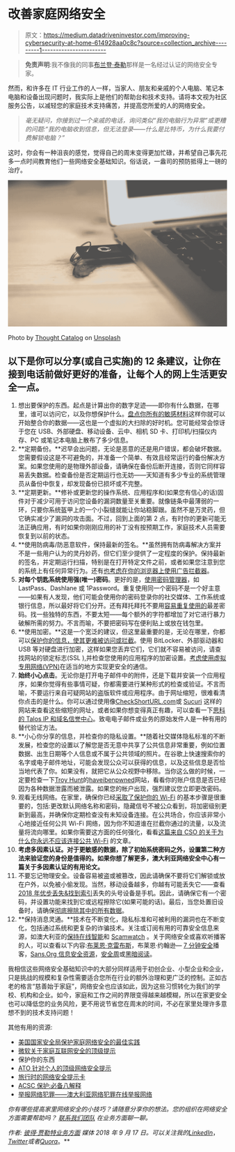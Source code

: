 # 改善家庭网络安全

> 原文：<https://medium.datadriveninvestor.com/improving-cybersecurity-at-home-614928aa0c8c?source=collection_archive---------1----------------------->

> **免责声明**:我不像我的同事[布兰登·泰勒](http://www.businessaspect.com.au/page/Our_People/The_Leadership_Team/Brendon_Taylor/)那样是一名经过认证的网络安全专家。

然而，和许多在 IT 行业工作的人一样，当家人、朋友和亲戚的个人电脑、笔记本电脑和设备出现问题时，我实际上是他们的帮助台和技术支持。请将本文视为社区服务公告，以减轻您的家庭技术支持痛苦，并提高您所爱的人的网络安全。

> *毫无疑问，你接到过一个亲戚的电话，询问类似“我的电脑行为异常”或更糟的问题:“我的电脑收到信息，但无法登录——什么是比特币，为什么我要付费解锁电脑？”*

这时，你会有一种沮丧的感觉，觉得自己的周末变得更加忙碌，并希望自己事先花多一点时间教育他们一些网络安全基础知识。俗话说，一盎司的预防抵得上一磅的治疗。

![](img/c5ef6751846f74b7e33ff9202e14d921.png)

Photo by [Thought Catalog](https://unsplash.com/photos/UK78i6vK3sc?utm_source=unsplash&utm_medium=referral&utm_content=creditCopyText) on [Unsplash](https://unsplash.com/search/photos/cybersecurity?utm_source=unsplash&utm_medium=referral&utm_content=creditCopyText)

## 以下是你可以分享(或自己实施)的 12 条建议，让你在接到电话前做好更好的准备，让每个人的网上生活更安全一点。

1.  想出要保护的东西。起点是计算出你的数字足迹——即你有什么数据，在哪里，谁可以访问它，以及你想保护什么。[盘点你所有的敏感材料](https://www.sans.org/reading-room/whitepapers/critical/cybersecurity-inventory-home-36602)这样你就可以开始整合你的数据——这也是一个虚拟的大扫除的好时机。您可能经常会惊讶于您在 USB、外部硬盘、移动设备、云中、相机 SD 卡、打印机/扫描仪内存、PC 或笔记本电脑上散布了多少信息。
2.  **定期备份。**迟早会出问题，无论是恶意的还是用户错误，都会破坏数据。您需要假设这是不可避免的，并准备一个简单、有效且经常运行的备份解决方案。如果您使用的是物理外部设备，请确保在备份后断开连接，否则它同样容易丢失数据。检查备份是否定期运行也无妨——天知道有多少专业的系统管理员从备份中恢复，却发现备份已损坏或不完整。
3.  **定期更新。**修补或更新您的操作系统、应用程序和(如果您有信心的话)固件对于减少可用于访问您设备的漏洞数量至关重要。就像链条中最薄弱的一环，只要你系统盔甲上的一个小裂缝就能让你站稳脚跟。虽然不是万灵药，但它确实减少了漏洞的攻击面。不过，回到上面的第 2 点，有时你的更新可能无法正确应用，有时如果你刚刚应用的补丁没有按预期工作，家庭技术人员需要恢复到以前的状态。
4.  **使用防病毒/防恶意软件，保持最新的签名。**虽然拥有防病毒解决方案并不是一些用户认为的灵丹妙药，但它们至少提供了一定程度的保护。保持最新的签名，并定期运行扫描，特别是在打开特定文件之前，或者如果您注意到您的系统上有任何异常行为。还有[也考虑在你的浏览器上使用广告拦截器](https://www.technologyreview.com/s/601057/are-ad-blockers-needed-to-stay-safe-online/)。
5.  **对每个钥匙系统使用强(唯一)密码**。更好的是，[使用密码管理器](https://www.csoonline.com/article/3198507/security/the-6-best-password-managers.html)，如 LastPass、Dashlane 或 1Password。重复使用同一个密码不是一个好主意——如果有人发现，他们可能会使用你的密码登录你的社交媒体、工作系统或银行信息，所以最好将它们分开。还有拜托拜托不要用[容易重复使用的](https://www.securitymagazine.com/articles/88626-the-worst-passwords-of-2017-revealed)最差密码。找一些独特的东西，不要太短——每个额外的字符都增加了对它进行暴力破解所需的努力。不言而喻，不要把密码写在便利贴上或放在钱包里。
6.  **使用加密。**这是一个宽泛的建议，但这里最重要的是，无论在哪里，你都可以[保护你的信息，使其更难被访问或拦截](https://www.gizmodo.com.au/2017/09/why-you-should-be-encrypting-your-devices-and-how-to-easily-do-it/)。使用 BitLocker、外部驱动器和 USB 等对硬盘进行加密，这样如果您丢弃它们，它们就不容易被访问，请查找网站的锁定标志(SSL ),并检查您使用的应用程序的加密设置。[考虑使用虚拟专用网络(VPN)](https://au.pcmag.com/privacy/47259/feature/what-is-a-vpn-and-why-you-need-one)在适当的地方实现更安全的通信。
7.  **始终小心点击**。无论你是打开电子邮件中的附件，还是下载并安装一个应用程序，如果你觉得有些事情可疑，你都需要进行某种形式的检查或验证。不言而喻，不要运行来自可疑网站的盗版软件或应用程序。由于网址缩短，很难看清你点击的是什么。你可以通过使用像[CheckShortURL.com](https://www.checkshorturl.com/)或 [Sucuri](https://sitecheck.sucuri.net/) 这样的网站来查看这些缩短的网址，或者如果你想变得真正有趣，可以查看一下[思科的 Talos IP 和域名信誉中心](https://www.talosintelligence.com/reputation_center)。致电电子邮件或业务的原始发件人是一种有用的替代验证方法。
8.  **小心你分享的信息，并检查你的隐私设置。**随着社交媒体隐私标准的不断发展，检查您的设置以了解您是否无意中共享了公共信息非常重要，例如位置数据、出生日期等个人信息或不属于公共领域的照片。在谷歌上快速搜索你的名字或电子邮件地址，可能会发现公众可以获得的信息，以及这些信息是否恰当地代表了你。如果没有，就把它从公众视野中移除。当你这么做的时候，一定要检查一下[Troy Hunt](https://haveibeenpwned.com/)的[haveibenpwned](https://haveibeenpwned.com/)网站，看看你的账户信息是否已经因为各种数据泄露而被泄露。如果您的帐户出现，强烈建议您立即更改密码。
9.  观看无线网络。在家里，确保你已经[采取了保护你的 Wi-Fi](https://www.lifewire.com/wireless-home-network-security-tips-818355) 的基本步骤是很重要的，包括:更改默认网络名称和密码，隐藏信号不被公众看到，将加密级别更新到最高，并确保你定期检查没有未知设备连接。在公共场合，你应该非常小心地接近任何公共 Wi-Fi 网络，因为你不知道谁在拦截你通过的流量，以及流量将流向哪里。如果你需要这方面的任何强化，看看[这篇来自 CSO 的关于为什么你永远不应该连接公共 Wi-Fi](https://www.csoonline.com/article/3246984/wi-fi/why-you-should-never-ever-connect-to-public-wifi.html) 的文章。
10.  **考虑多因素认证。对于更敏感的数据，除了初始系统密码之外，设置第二种方法来验证您的身份是值得的。如果你想了解更多，澳大利亚网络安全中心有一篇关于多因素认证的有用论文。**
11.  不要忘记物理安全。设备容易被盗或被篡改，因此请确保不要将它们解锁或放在户外，以免被小偷发现。当然，移动设备越多，你越有可能丢失它——查看 [2018 年优步丢失&找到索引](https://www.uber.com/newsroom/2018-uber-lost-found-index/)丢失的头号设备是手机。因此，请确保它有一个密码，并设置功能来找到它或远程擦除它(如果可能的话)。最后，当您处置旧设备时，请确保[彻底擦除其中的所有数据](https://www.consumerreports.org/cro/2013/11/remove-personal-data-from-any-device/index.htm)。
12.  **保持消息灵通。**技术在不断变化，隐私标准和可被利用的漏洞也在不断变化，包括通过系统和更复杂的诈骗技术。关注或订阅有用的可靠安全信息来源，如澳大利亚的[保持在线智能](https://www.staysmartonline.gov.au/)和 [Scamwatch](https://www.scamwatch.gov.au/) 。关于网络安全或喜欢听播客的人，可以查看以下内容:[布莱恩·克雷布斯](http://www.krebsonsecurity.com)，布莱恩·约翰逊— [7 分钟安全](https://7ms.us/)播客，[Sans.Org 信息安全资源](http://www.sans.org/security-resources)，[安全周](http://www.securityweek.com)或[黑暗阅读](http://www.darkreading.com)。

我相信这些网络安全基础知识中的大部分同样适用于初创企业、小型企业和企业，只是挑战的规模和复杂性需要适合您所在行业的额外治理和更广泛的控制。正如古老的格言“慈善始于家庭”，网络安全也应该如此，因为这些习惯转化为我们的学校、机构和企业。如今，家庭和工作之间的界限变得越来越模糊，所以在家更安全也可以降低您的业务风险，更不用说节省您在周末的时间，不必在家里处理许多意想不到的技术支持问题！

其他有用的资源:

*   [美国国家安全局保护家庭网络安全的最佳实践](https://www.dni.gov/files/NCSC/documents/campaign/NSA-guide-Keeping-Home-Network-Secure.pdf)
*   [微软关于家庭互联网安全的顶级提示](https://query.prod.cms.rt.microsoft.com/cms/api/am/binary/RE1ImTu)
*   保护你的东西
*   [ATO 针对个人的顶级网络安全提示](https://www.ato.gov.au/General/Online-services/Identity-security/Protecting-your-information/Top-cyber-security-tips-for-individuals/)
*   [旅行时的网络安全提示卡](https://www.dhs.gov/sites/default/files/publications/Cybersecurity%20While%20Traveling_7.pdf)
*   [ACSC 保护:必备八解释](https://acsc.gov.au/publications/protect/essential-eight-explained.htm)
*   [举报网络犯罪——澳大利亚网络犯罪在线举报网络](https://report.acorn.gov.au/)

*你有哪些提高家里网络安全的小技巧？请随意分享你的想法。您的组织在网络安全方面需要帮助吗？* [*联系我们团队*](http://www.businessaspect.com.au/page/Services/Cyber_Security_and_Risk/) *在业务方面聊一聊。*

*作者:* [*彼得·贾勒特*](http://www.businessaspect.com.au/page/Our_People/The_Leadership_Team/Peter_Jarrett/)*[*业务方面*](http://www.businessaspect.com.au) *媒体 2018 年 9 月 17 日。可以关注我的*[*LinkedIn*](https://www.linkedin.com/in/peterjarrett/)*，*[*Twitter*](https://twitter.com/Peter_Jarrett)*或者*[*Quora*](https://www.quora.com/profile/Peter-Jarrett)*。**
